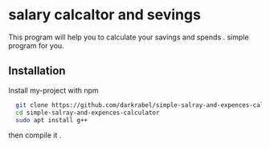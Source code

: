 
# salary calcaltor and sevings

This program will help you to calculate your savings and spends . simple program for you. 



## Installation 

Install my-project with npm

```bash 
  git clone https://github.com/darkrabel/simple-salray-and-expences-calculator.git
  cd simple-salray-and-expences-calculator
  sudo apt install g++

```
then compile it .
    
